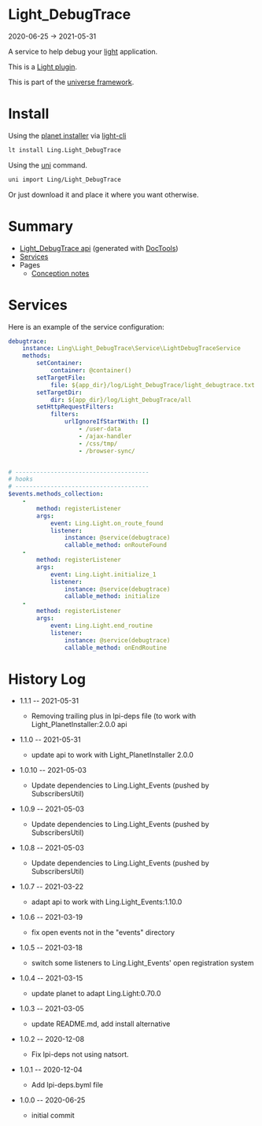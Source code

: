 Light_DebugTrace
===========
2020-06-25 -> 2021-05-31



A service to help debug your [light](https://github.com/lingtalfi/Light) application.


This is a [Light plugin](https://github.com/lingtalfi/Light/blob/master/doc/pages/plugin.md).

This is part of the [universe framework](https://github.com/karayabin/universe-snapshot).


Install
==========
Using the [planet installer](https://github.com/lingtalfi/Light_PlanetInstaller) via [light-cli](https://github.com/lingtalfi/Light_Cli)
```bash
lt install Ling.Light_DebugTrace
```

Using the [uni](https://github.com/lingtalfi/universe-naive-importer) command.
```bash
uni import Ling/Light_DebugTrace
```

Or just download it and place it where you want otherwise.






Summary
===========
- [Light_DebugTrace api](https://github.com/lingtalfi/Light_DebugTrace/blob/master/doc/api/Ling/Light_DebugTrace.md) (generated with [DocTools](https://github.com/lingtalfi/DocTools))
- [Services](#services)
- Pages
    - [Conception notes](https://github.com/lingtalfi/Light_DebugTrace/blob/master/doc/pages/conception-notes.md)






Services
=========


Here is an example of the service configuration:

```yaml
debugtrace:
    instance: Ling\Light_DebugTrace\Service\LightDebugTraceService
    methods:
        setContainer:
            container: @container()
        setTargetFile:
            file: ${app_dir}/log/Light_DebugTrace/light_debugtrace.txt
        setTargetDir:
            dir: ${app_dir}/log/Light_DebugTrace/all
        setHttpRequestFilters:
            filters:
                urlIgnoreIfStartWith: []
                    - /user-data
                    - /ajax-handler
                    - /css/tmp/
                    - /browser-sync/


# --------------------------------------
# hooks
# --------------------------------------
$events.methods_collection:
    -
        method: registerListener
        args:
            event: Ling.Light.on_route_found
            listener:
                instance: @service(debugtrace)
                callable_method: onRouteFound
    -
        method: registerListener
        args:
            event: Ling.Light.initialize_1
            listener:
                instance: @service(debugtrace)
                callable_method: initialize
    -
        method: registerListener
        args:
            event: Ling.Light.end_routine
            listener:
                instance: @service(debugtrace)
                callable_method: onEndRoutine


```



History Log
=============

- 1.1.1 -- 2021-05-31

    - Removing trailing plus in lpi-deps file (to work with Light_PlanetInstaller:2.0.0 api

- 1.1.0 -- 2021-05-31

    - update api to work with Light_PlanetInstaller 2.0.0
  
- 1.0.10 -- 2021-05-03

    - Update dependencies to Ling.Light_Events (pushed by SubscribersUtil)

- 1.0.9 -- 2021-05-03

    - Update dependencies to Ling.Light_Events (pushed by SubscribersUtil)

- 1.0.8 -- 2021-05-03

    - Update dependencies to Ling.Light_Events (pushed by SubscribersUtil)

- 1.0.7 -- 2021-03-22

    - adapt api to work with Ling.Light_Events:1.10.0
  
- 1.0.6 -- 2021-03-19

    - fix open events not in the "events" directory
  
- 1.0.5 -- 2021-03-18

    - switch some listeners to Ling.Light_Events' open registration system
  
- 1.0.4 -- 2021-03-15

    - update planet to adapt Ling.Light:0.70.0

- 1.0.3 -- 2021-03-05

    - update README.md, add install alternative

- 1.0.2 -- 2020-12-08

    - Fix lpi-deps not using natsort.

- 1.0.1 -- 2020-12-04

    - Add lpi-deps.byml file

- 1.0.0 -- 2020-06-25

    - initial commit